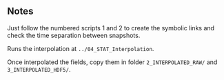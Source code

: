 ## Notes

Just follow the numbered scripts 1 and 2 to create the symbolic links and check the time separation between snapshots.

Runs the interpolation at `../04_STAT_Interpolation`.

Once interpolated the fields, copy them in folder `2_INTERPOLATED_RAW/` and `3_INTERPOLATED_HDF5/`.